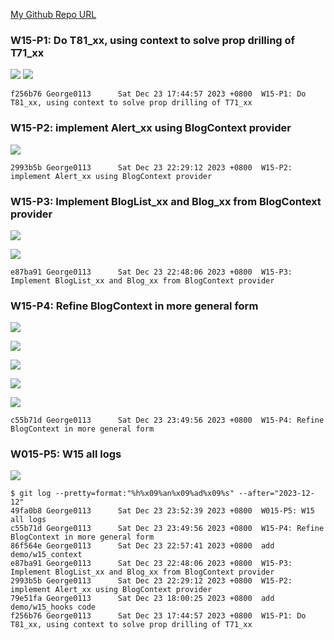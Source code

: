 [My Github Repo URL](https://github.com/George0113/1121-wp1-demo-211410542.git)

### W15-P1: Do T81_xx, using context to solve prop drilling of T71_xx

![](w15-p1-1.png)
![](w15-p1-2.png)

```
f256b76 George0113      Sat Dec 23 17:44:57 2023 +0800  W15-P1: Do T81_xx, using context to solve prop drilling of T71_xx
```

### W15-P2: implement Alert_xx using BlogContext provider

![](w15-p2.png)

```
2993b5b George0113      Sat Dec 23 22:29:12 2023 +0800  W15-P2: implement Alert_xx using BlogContext provider
```

### W15-P3: Implement BlogList_xx and Blog_xx from BlogContext provider

![](w15-p3-1.png)

![](w15-p3-2.png)

```
e87ba91 George0113      Sat Dec 23 22:48:06 2023 +0800  W15-P3: Implement BlogList_xx and Blog_xx from BlogContext provider
```

### W15-P4: Refine BlogContext in more general form

![](w15-p4-1.png)

![](w15-p4-2.png)

![](w15-p4-3.png)

![](w15-p4-4.png)

![](w15-p4-5.png)

```
c55b71d George0113      Sat Dec 23 23:49:56 2023 +0800  W15-P4: Refine BlogContext in more general form
```

### W015-P5: W15 all logs

![](w15-p5.png)

```
$ git log --pretty=format:"%h%x09%an%x09%ad%x09%s" --after="2023-12-12"
49fa0b8 George0113      Sat Dec 23 23:52:39 2023 +0800  W015-P5: W15 all logs
c55b71d George0113      Sat Dec 23 23:49:56 2023 +0800  W15-P4: Refine BlogContext in more general form
86f564e George0113      Sat Dec 23 22:57:41 2023 +0800  add demo/w15_context
e87ba91 George0113      Sat Dec 23 22:48:06 2023 +0800  W15-P3: Implement BlogList_xx and Blog_xx from BlogContext provider
2993b5b George0113      Sat Dec 23 22:29:12 2023 +0800  W15-P2: implement Alert_xx using BlogContext provider
79e51fa George0113      Sat Dec 23 18:00:25 2023 +0800  add demo/w15_hooks code
f256b76 George0113      Sat Dec 23 17:44:57 2023 +0800  W15-P1: Do T81_xx, using context to solve prop drilling of T71_xx
```
